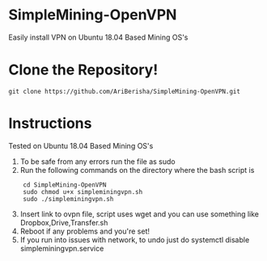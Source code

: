 # SimpleMining-OpenVPN
Easily install VPN on Ubuntu 18.04 Based Mining OS's

# Clone the Repository!
```
git clone https://github.com/AriBerisha/SimpleMining-OpenVPN.git
```

# Instructions
Tested on Ubuntu 18.04 Based Mining OS's

1. To be safe from any errors run the file as sudo
2. Run the following commands on the directory where the bash script is
```
    cd SimpleMining-OpenVPN
    sudo chmod u+x simpleminingvpn.sh
    sudo ./simpleminingvpn.sh
```

3. Insert link to ovpn file, script uses wget and you can use something like Dropbox,Drive,Transfer.sh
4. Reboot if any problems and you're set!
5. If you run into issues with network, to undo just do systemctl disable simpleminingvpn.service
